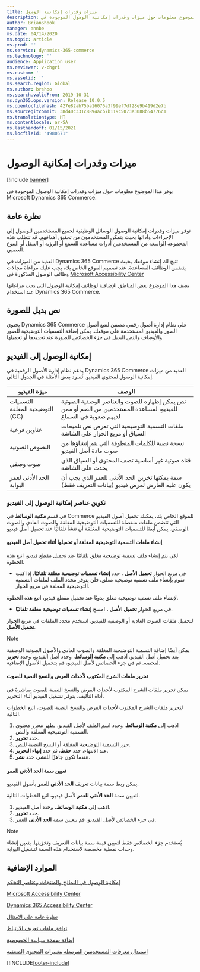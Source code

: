 ```yaml
---
title: ميزات وقدرات إمكانية الوصول
description: يوفر هذا الموضوع معلومات حول ميزات وقدرات إمكانية الوصول الموجودة في Microsoft Dynamics 365 Commerce.
author: BrianShook
manager: annbe
ms.date: 04/14/2020
ms.topic: article
ms.prod: ''
ms.service: dynamics-365-commerce
ms.technology: ''
audience: Application user
ms.reviewer: v-chgri
ms.custom: ''
ms.assetid: ''
ms.search.region: Global
ms.author: brshoo
ms.search.validFrom: 2019-10-31
ms.dyn365.ops.version: Release 10.0.5
ms.openlocfilehash: 427e82ab75ba16076a3f99ef7df28e9b419d2e7b
ms.sourcegitcommit: 38d40c331c8894acb7b119c5073e3088b54776c1
ms.translationtype: HT
ms.contentlocale: ar-SA
ms.lasthandoff: 01/15/2021
ms.locfileid: "4980571"
---
```

# <a name="accessibility-features-and-capabilities"></a>ميزات وقدرات إمكانية الوصول


[!include [banner](includes/banner.md)]

يوفر هذا الموضوع معلومات حول ميزات وقدرات إمكانية الوصول الموجودة في Microsoft Dynamics 365 Commerce.

## <a name="overview"></a>نظرة عامة

توفر ميزات وقدرات إمكانية الوصول الوسائل الوظيفية لجميع المستخدمين للوصول إلى الإجراءات وأدائها بحيث يتمكن المستخدمون من تحقيق أهدافهم. قد تتطلب هذه المجموعة الواسعة من المستخدمين أدوات مساعده للسمع أو الرؤية أو التنقل أو التنوع العصبي.

العديد من الميزات في Dynamics 365 Commerce تتيح لك إنشاء موقعك بحيث يتضمن الوظائف المساعدة. عند تصميم الموقع الخاص بك، يجب عليك مراعاة مجالات وظائف الوصول المذكورة في [Microsoft Accessibility Center](https://www.microsoft.com/accessibility) 

يصف هذا الموضوع بعض المناطق الإضافية لوظائف إمكانية الوصول التي يجب مراعاتها عند استخدام Dynamics 365 Commerce.

## <a name="image-alt-text"></a>نص بديل للصورة

يحتوي Dynamics 365 Commerce على نظام إدارة أصول رقمي مضمن لتتبع أصول الصور والفيديو المستخدمة على موقعك. يمكن إضافة التسميات التوضيحية للصور والأوصاف والنص البديل في جزء الخصائص للصورة عند تحديدها أو تحميلها.

## <a name="video-accessibility"></a>إمكانية الوصول إلى الفيديو

يدعم نظام إدارة الأصول الرقمية في Dynamics 365 Commerce العديد من ميزات إمكانية الوصول لمحتوى الفيديو. تُسرد بعض الأمثلة في الجدول التالي.

| ميزة الفيديو               | ‏‏الوصف |
|-----------------------------|-------------|
| التسميات التوضيحية المغلقة (CC)      | نص يمكن إظهاره للصوت والعناصر الوصفية الصوتية للفيديو، لمساعدة المستخدمين من الصم أو ممن لديهم صعوبة في السماع |
| عناوين فرعية                   | ملفات التسمية التوضيحية التي تعرض نص تلميحات السياق أو مربع الحوار علي الشاشة |
| النصوص الصوتية           | نسخة نصية للكلمات المنطوقة التي يتم إنشاؤها من صوت مادة أصل الفيديو |
| صوت وصفي           | قناة صوتية غير أساسية تصف المحتوى أو السياق الذي يحدث على الشاشة |
| الحد الأدنى لعمر البوابة            | سمة يمكنها تخزين الحد الأدنى للعمر الذي يجب أن يكون عليه العارض لعرض فيديو (بيانات التعريف فقط) |

### <a name="configure-video-accessibility-elements"></a>تكوين عناصر إمكانية الوصول إلى الفيديو

في قسم **مكتبة الوسائط** في Commerce للموقع الخاص بك، يمكنك تحميل أصول الفيديو التي تتضمن ملفات منفصلة للتسميات التوضيحية المغلقة والصوت العادي والصوت الوصفي. يمكن أيضًا للتسميات التوضيحية المغلقة أن تنشأ تلقائيًا عند تحميل أصل فيديو.

#### <a name="generate-or-upload-closed-caption-files-during-video-asset-upload"></a>إنشاء ملفات التسمية التوضيحية المغلقة أو تحميلها أثناء تحميل أصل الفيديو

لكي يتم إنشاء ملف تسمية توضيحية مغلق تلقائيًا عند تحميل مقطع فيديو، اتبع هذه الخطوة.

- في مربع الحوار **تحميل الأصل** ، حدد **إنشاء تسميات توضيحية مغلقة تلقائيًا**. إذا كنت تقوم بإنشاء ملف تسمية توضيحية مغلق، فلن يتوفر محدد الملف لملفات التسمية التوضيحية المغلقة في مربع الحوار.

لإنشاء ملف تسمية توضيحية مغلق يدويًا عند تحميل مقطع فيديو، اتبع هذه الخطوة.

- في مربع الحوار **تحميل الأصل** ، امسح **إنشاء تسميات توضيحية مغلقة تلقائيًا**.

لتحميل ملفات الصوت العادية أو الوصفية للفيديو، استخدم محدد الملفات في مربع الحوار **تحميل الأصل**.

> [!NOTE]
> يمكن أيضًا إضافة التسمية التوضيحية المغلقة والصوت العادي والأصول الصوتية الوصفية بعد تحميل أصل الفيديو. اذهب إلى **مكتبة الوسائط**، وحدد أصل الفيديو، وحدد **تحرير** لفحصه. ثم في جزء الخصائص لأصل الفيديو، قم بتحميل الأصول الإضافية.

#### <a name="edit-cc-and-audio-transcript-files"></a>تحرير ملفات الشرح المكتوب لأحداث العرض والنسخ النصية للصوت

يمكن تحرير ملفات الشرح المكتوب لأحداث العرض والنسخ النصية للصوت مباشرةً في أداة التأليف. يتوفر تشغيل الفيديو أثناء التحرير.

لتحرير ملفات الشرح المكتوب لأحداث العرض والنسخ النصية للصوت، اتبع الخطوات التالية.

1. اذهب إلى **مكتبة الوسائط**، وحدد اسم الملف لأصل الفيديو. يظهر محرر محتوي التسمية التوضيحية المغلقة والنص.
1. حدد **تحرير**.
1. حرر التسمية التوضيحية المغلقة أو النسخ النصية للنص.
1. عند الانتهاء، حدد **حفظ**، ثم حدد **إنهاء التحرير**.
1. عندما تكون جاهزًا للنشر، حدد **نشر**.

#### <a name="set-the-minimum-age-attribute"></a>تعيين سمة الحد الأدنى للعمر

يمكن ربط سمة بيانات تعريف **الحد الأدنى للعمر** بأصول الفيديو.

لتعيين سمة **الحد الأدنى للعمر** لأصل فيديو، اتبع الخطوات التالية.

1. اذهب إلى **مكتبة الوسائط**، وحدد أصل الفيديو.
1. حدد **تحرير**.
1. في جزء الخصائص لأصل الفيديو، قم بتعيين سمة **الحد الأدنى** للعمر.

> [!NOTE]
> يُستخدم جزء الخصائص فقط لتعيين قيمة سمة بيانات التعريف وتخزينها. يتعين إنشاء وحدات نمطية مخصصة لاستخدام هذه السمة لتشغيل البوابة.

## <a name="additional-resources"></a>الموارد الإضافية

[إمكانية الوصول في النماذج والمنتجات وعناصر التحكم](https://docs.microsoft.com/dynamics365/unified-operations/dev-itpro/user-interface/enable-accessibility)

[Microsoft Accessibility Center](https://www.microsoft.com/accessibility)

[Dynamics 365 Accessibility Center](https://docs.microsoft.com/dynamics365/get-started/accessibility/index)

[نظرة عامة على الامتثال](compliance-overview.md)

[توافق ملفات تعريف الارتباط](cookie-compliance.md)

[إضافة صفحة سياسة الخصوصية](add-privacy-page.md)

[استبدال معرفات المستخدمين المرتبطة بتغييرات المحتوى المتعقبة](replace-IDs-tracked-changes.md)


[!INCLUDE[footer-include](../includes/footer-banner.md)]